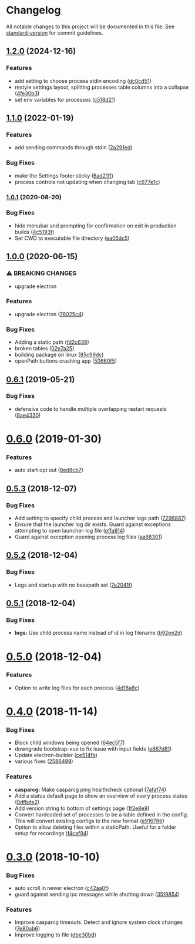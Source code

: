 # Changelog

All notable changes to this project will be documented in this file. See [standard-version](https://github.com/conventional-changelog/standard-version) for commit guidelines.

## [1.2.0](https://github.com/Sofie-Automation/sofie-casparcg-launcher/compare/v1.1.0...v1.2.0) (2024-12-16)


### Features

* add setting to choose process stdin encoding ([dc0cd51](https://github.com/Sofie-Automation/sofie-casparcg-launcher/commit/dc0cd51b89bf5902e97d0bd8d8cfa9491496d103))
* restyle settings layout, splitting processes table columns into a collapse ([4fe30b3](https://github.com/Sofie-Automation/sofie-casparcg-launcher/commit/4fe30b38c2e6526c36a93b5a85d1c11ff0c0ecdb))
* set env variables for processes ([c518d21](https://github.com/Sofie-Automation/sofie-casparcg-launcher/commit/c518d218c127967fcf20e165754e57bda176f18f))

## [1.1.0](https://github.com/Sofie-Automation/sofie-casparcg-launcher/compare/v1.0.1...v1.1.0) (2022-01-19)


### Features

* add sending commands through stdin ([2a291ed](https://github.com/Sofie-Automation/sofie-casparcg-launcher/commit/2a291ed59280f2cb56310f2bef33a20f3fa2144d))


### Bug Fixes

* make the Settings footer sticky ([6ad21ff](https://github.com/Sofie-Automation/sofie-casparcg-launcher/commit/6ad21ff7b8410dfeca7bce3bc77f00fa4235039f))
* process controls not updating when changing tab ([c677e1c](https://github.com/Sofie-Automation/sofie-casparcg-launcher/commit/c677e1cfdda74711726186687706f776a9c30ff4))

### [1.0.1](https://github.com/Sofie-Automation/sofie-casparcg-launcher/compare/v1.0.0...v1.0.1) (2020-08-20)


### Bug Fixes

* hide menubar and prompting for confirmation on exit in production builds ([4c5193f](https://github.com/Sofie-Automation/sofie-casparcg-launcher/commit/4c5193f29e59e31f9d113755abb5fe074ca73fe1))
* Set CWD to executable file directory ([ea05dc5](https://github.com/Sofie-Automation/sofie-casparcg-launcher/commit/ea05dc551062fec45153b23769bc1bd3d133ada1))

## [1.0.0](https://github.com/Sofie-Automation/sofie-casparcg-launcher/compare/v0.6.1...v1.0.0) (2020-06-15)


### ⚠ BREAKING CHANGES

* upgrade electron

### Features

* upgrade electron ([76025c4](https://github.com/Sofie-Automation/sofie-casparcg-launcher/commit/76025c49dbe340d056bd7e38894aaf9a8d88a3b3))


### Bug Fixes

* Adding a static path ([fd2c638](https://github.com/Sofie-Automation/sofie-casparcg-launcher/commit/fd2c63802e5d014a090294f9b9291d5295527f74))
* broken tables ([02e7a25](https://github.com/Sofie-Automation/sofie-casparcg-launcher/commit/02e7a25d45230539064861e6e5074bf95e0f5c25))
* building package on linux ([85c99dc](https://github.com/Sofie-Automation/sofie-casparcg-launcher/commit/85c99dcae0c9d0f5da97f46f015cf4d8528f34b7))
* openPath buttons crashing app ([50660f5](https://github.com/Sofie-Automation/sofie-casparcg-launcher/commit/50660f549b4218b7d8ea32620ae9854dd7e0cd41))

<a name="0.6.1"></a>
## [0.6.1](https://github.com/Sofie-Automation/sofie-casparcg-launcher/compare/v0.6.0...v0.6.1) (2019-05-21)


### Bug Fixes

* defensive code to handle multiple overlapping restart requests ([8ae4330](https://github.com/Sofie-Automation/sofie-casparcg-launcher/commit/8ae4330))



<a name="0.6.0"></a>
# [0.6.0](https://github.com/Sofie-Automation/sofie-casparcg-launcher/compare/v0.5.3...v0.6.0) (2019-01-30)


### Features

* auto start opt out ([8ed8cb7](https://github.com/Sofie-Automation/sofie-casparcg-launcher/commit/8ed8cb7))



<a name="0.5.3"></a>
## [0.5.3](https://github.com/Sofie-Automation/sofie-casparcg-launcher/compare/v0.5.2...v0.5.3) (2018-12-07)


### Bug Fixes

* Add setting to specify child process and launcher logs path ([7296887](https://github.com/Sofie-Automation/sofie-casparcg-launcher/commit/7296887))
* Ensure that the launcher log dir exists. Guard against exceptions attempting to open launcher-log file ([effa614](https://github.com/Sofie-Automation/sofie-casparcg-launcher/commit/effa614))
* Guard against exception opening process log files ([aa88301](https://github.com/Sofie-Automation/sofie-casparcg-launcher/commit/aa88301))



<a name="0.5.2"></a>
## [0.5.2](https://github.com/Sofie-Automation/sofie-casparcg-launcher/compare/v0.5.1...v0.5.2) (2018-12-04)


### Bug Fixes

* Logs and startup with no basepath set ([7e2041f](https://github.com/Sofie-Automation/sofie-casparcg-launcher/commit/7e2041f))



<a name="0.5.1"></a>
## [0.5.1](https://github.com/Sofie-Automation/sofie-casparcg-launcher/compare/v0.5.0...v0.5.1) (2018-12-04)


### Bug Fixes

* **logs:** Use child process name instead of id in log filename ([b92ee2d](https://github.com/Sofie-Automation/sofie-casparcg-launcher/commit/b92ee2d))



<a name="0.5.0"></a>
# [0.5.0](https://github.com/Sofie-Automation/sofie-casparcg-launcher/compare/v0.4.0...v0.5.0) (2018-12-04)


### Features

* Option to write log files for each process ([4d16a8c](https://github.com/Sofie-Automation/sofie-casparcg-launcher/commit/4d16a8c))



<a name="0.4.0"></a>
# [0.4.0](https://github.com/Sofie-Automation/sofie-casparcg-launcher/compare/v0.3.0...v0.4.0) (2018-11-14)


### Bug Fixes

* Block child windows being opened ([64ec5f7](https://github.com/Sofie-Automation/sofie-casparcg-launcher/commit/64ec5f7))
* downgrade bootstrap-vue to fix issue with input fields ([e867d81](https://github.com/Sofie-Automation/sofie-casparcg-launcher/commit/e867d81))
* Update electron-builder ([ce514fb](https://github.com/Sofie-Automation/sofie-casparcg-launcher/commit/ce514fb))
* various fixes ([2586499](https://github.com/Sofie-Automation/sofie-casparcg-launcher/commit/2586499))


### Features

* **casparcg:** Make casparcg ping healthcheck optional ([7afaf74](https://github.com/Sofie-Automation/sofie-casparcg-launcher/commit/7afaf74))
* Add a status default page to show an overview of every process status ([0dfbde2](https://github.com/Sofie-Automation/sofie-casparcg-launcher/commit/0dfbde2))
* Add version string to bottom of settings page ([1f2e8e9](https://github.com/Sofie-Automation/sofie-casparcg-launcher/commit/1f2e8e9))
* Convert hardcoded set of processes to be a table defined in the config. This will convert existing configs to the new format ([e916786](https://github.com/Sofie-Automation/sofie-casparcg-launcher/commit/e916786))
* Option to allow deleting files within a staticPath. Useful for a folder setup for recordings ([f4caf94](https://github.com/Sofie-Automation/sofie-casparcg-launcher/commit/f4caf94))



<a name="0.3.0"></a>
# [0.3.0](https://github.com/Sofie-Automation/sofie-casparcg-launcher/compare/v0.2.0...v0.3.0) (2018-10-10)


### Bug Fixes

* auto scroll in newer electron ([c42aa0f](https://github.com/Sofie-Automation/sofie-casparcg-launcher/commit/c42aa0f))
* guard against sending ipc messages while shutting down ([35f9854](https://github.com/Sofie-Automation/sofie-casparcg-launcher/commit/35f9854))


### Features

* Improve casparcg timeouts. Detect and ignore system clock changes ([7e80ab6](https://github.com/Sofie-Automation/sofie-casparcg-launcher/commit/7e80ab6))
* Improve logging to file ([dbe30bd](https://github.com/Sofie-Automation/sofie-casparcg-launcher/commit/dbe30bd))
